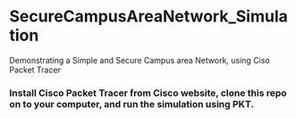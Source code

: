 # SecureCampusAreaNetwork_Simulation
Demonstrating a Simple and Secure Campus area Network, using Ciso Packet Tracer

### Install Cisco Packet Tracer from Cisco website, clone this repo on to your computer, and run the simulation using PKT.
